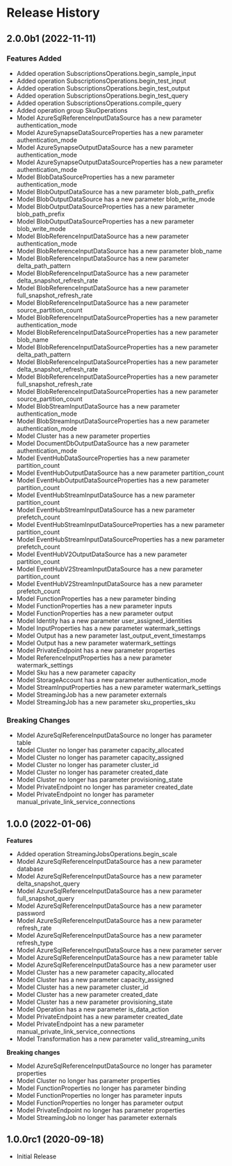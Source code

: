 # Release History

## 2.0.0b1 (2022-11-11)

### Features Added

  - Added operation SubscriptionsOperations.begin_sample_input
  - Added operation SubscriptionsOperations.begin_test_input
  - Added operation SubscriptionsOperations.begin_test_output
  - Added operation SubscriptionsOperations.begin_test_query
  - Added operation SubscriptionsOperations.compile_query
  - Added operation group SkuOperations
  - Model AzureSqlReferenceInputDataSource has a new parameter authentication_mode
  - Model AzureSynapseDataSourceProperties has a new parameter authentication_mode
  - Model AzureSynapseOutputDataSource has a new parameter authentication_mode
  - Model AzureSynapseOutputDataSourceProperties has a new parameter authentication_mode
  - Model BlobDataSourceProperties has a new parameter authentication_mode
  - Model BlobOutputDataSource has a new parameter blob_path_prefix
  - Model BlobOutputDataSource has a new parameter blob_write_mode
  - Model BlobOutputDataSourceProperties has a new parameter blob_path_prefix
  - Model BlobOutputDataSourceProperties has a new parameter blob_write_mode
  - Model BlobReferenceInputDataSource has a new parameter authentication_mode
  - Model BlobReferenceInputDataSource has a new parameter blob_name
  - Model BlobReferenceInputDataSource has a new parameter delta_path_pattern
  - Model BlobReferenceInputDataSource has a new parameter delta_snapshot_refresh_rate
  - Model BlobReferenceInputDataSource has a new parameter full_snapshot_refresh_rate
  - Model BlobReferenceInputDataSource has a new parameter source_partition_count
  - Model BlobReferenceInputDataSourceProperties has a new parameter authentication_mode
  - Model BlobReferenceInputDataSourceProperties has a new parameter blob_name
  - Model BlobReferenceInputDataSourceProperties has a new parameter delta_path_pattern
  - Model BlobReferenceInputDataSourceProperties has a new parameter delta_snapshot_refresh_rate
  - Model BlobReferenceInputDataSourceProperties has a new parameter full_snapshot_refresh_rate
  - Model BlobReferenceInputDataSourceProperties has a new parameter source_partition_count
  - Model BlobStreamInputDataSource has a new parameter authentication_mode
  - Model BlobStreamInputDataSourceProperties has a new parameter authentication_mode
  - Model Cluster has a new parameter properties
  - Model DocumentDbOutputDataSource has a new parameter authentication_mode
  - Model EventHubDataSourceProperties has a new parameter partition_count
  - Model EventHubOutputDataSource has a new parameter partition_count
  - Model EventHubOutputDataSourceProperties has a new parameter partition_count
  - Model EventHubStreamInputDataSource has a new parameter partition_count
  - Model EventHubStreamInputDataSource has a new parameter prefetch_count
  - Model EventHubStreamInputDataSourceProperties has a new parameter partition_count
  - Model EventHubStreamInputDataSourceProperties has a new parameter prefetch_count
  - Model EventHubV2OutputDataSource has a new parameter partition_count
  - Model EventHubV2StreamInputDataSource has a new parameter partition_count
  - Model EventHubV2StreamInputDataSource has a new parameter prefetch_count
  - Model FunctionProperties has a new parameter binding
  - Model FunctionProperties has a new parameter inputs
  - Model FunctionProperties has a new parameter output
  - Model Identity has a new parameter user_assigned_identities
  - Model InputProperties has a new parameter watermark_settings
  - Model Output has a new parameter last_output_event_timestamps
  - Model Output has a new parameter watermark_settings
  - Model PrivateEndpoint has a new parameter properties
  - Model ReferenceInputProperties has a new parameter watermark_settings
  - Model Sku has a new parameter capacity
  - Model StorageAccount has a new parameter authentication_mode
  - Model StreamInputProperties has a new parameter watermark_settings
  - Model StreamingJob has a new parameter externals
  - Model StreamingJob has a new parameter sku_properties_sku

### Breaking Changes

  - Model AzureSqlReferenceInputDataSource no longer has parameter table
  - Model Cluster no longer has parameter capacity_allocated
  - Model Cluster no longer has parameter capacity_assigned
  - Model Cluster no longer has parameter cluster_id
  - Model Cluster no longer has parameter created_date
  - Model Cluster no longer has parameter provisioning_state
  - Model PrivateEndpoint no longer has parameter created_date
  - Model PrivateEndpoint no longer has parameter manual_private_link_service_connections

## 1.0.0 (2022-01-06)

**Features**

  - Added operation StreamingJobsOperations.begin_scale
  - Model AzureSqlReferenceInputDataSource has a new parameter database
  - Model AzureSqlReferenceInputDataSource has a new parameter delta_snapshot_query
  - Model AzureSqlReferenceInputDataSource has a new parameter full_snapshot_query
  - Model AzureSqlReferenceInputDataSource has a new parameter password
  - Model AzureSqlReferenceInputDataSource has a new parameter refresh_rate
  - Model AzureSqlReferenceInputDataSource has a new parameter refresh_type
  - Model AzureSqlReferenceInputDataSource has a new parameter server
  - Model AzureSqlReferenceInputDataSource has a new parameter table
  - Model AzureSqlReferenceInputDataSource has a new parameter user
  - Model Cluster has a new parameter capacity_allocated
  - Model Cluster has a new parameter capacity_assigned
  - Model Cluster has a new parameter cluster_id
  - Model Cluster has a new parameter created_date
  - Model Cluster has a new parameter provisioning_state
  - Model Operation has a new parameter is_data_action
  - Model PrivateEndpoint has a new parameter created_date
  - Model PrivateEndpoint has a new parameter manual_private_link_service_connections
  - Model Transformation has a new parameter valid_streaming_units

**Breaking changes**

  - Model AzureSqlReferenceInputDataSource no longer has parameter properties
  - Model Cluster no longer has parameter properties
  - Model FunctionProperties no longer has parameter binding
  - Model FunctionProperties no longer has parameter inputs
  - Model FunctionProperties no longer has parameter output
  - Model PrivateEndpoint no longer has parameter properties
  - Model StreamingJob no longer has parameter externals

## 1.0.0rc1 (2020-09-18)

  - Initial Release